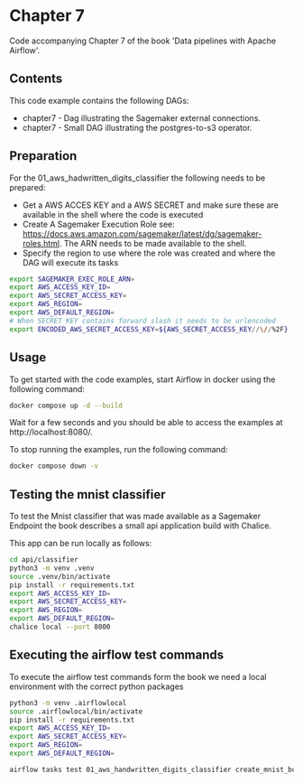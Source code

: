 # Chapter 7

Code accompanying Chapter 7 of the book 'Data pipelines with Apache Airflow'.

## Contents

This code example contains the following DAGs:

- chapter7 - Dag illustrating the Sagemaker external connections.
- chapter7 - Small DAG illustrating the postgres-to-s3 operator.

## Preparation

For the 01_aws_hadwritten_digits_classifier the following needs to be prepared:

- Get a AWS ACCES KEY and a AWS SECRET and make sure these are available in the shell where the code is executed
- Create A Sagemaker Execution Role see: https://docs.aws.amazon.com/sagemaker/latest/dg/sagemaker-roles.html. The ARN needs to be made available to the shell.
- Specify the region to use where the role was created and where the DAG will execute its tasks

```sh
export SAGEMAKER_EXEC_ROLE_ARN=
export AWS_ACCESS_KEY_ID=
export AWS_SECRET_ACCESS_KEY=
export AWS_REGION=
export AWS_DEFAULT_REGION=
# When SECRET KEY contains forward slash it needs to be urlencoded
export ENCODED_AWS_SECRET_ACCESS_KEY=${AWS_SECRET_ACCESS_KEY//\//%2F}
```

## Usage

To get started with the code examples, start Airflow in docker using the following command:

```bash
docker compose up -d --build
```

Wait for a few seconds and you should be able to access the examples at http://localhost:8080/.

To stop running the examples, run the following command:

```bash
docker compose down -v
```

## Testing the mnist classifier

To test the Mnist classifier that was made available as a Sagemaker Endpoint the book describes a small api application build with Chalice.

This app can be run locally as follows:

```sh
cd api/classifier
python3 -m venv .venv
source .venv/bin/activate
pip install -r requirements.txt
export AWS_ACCESS_KEY_ID=
export AWS_SECRET_ACCESS_KEY=
export AWS_REGION=
export AWS_DEFAULT_REGION=
chalice local --port 8000
```

## Executing the airflow test commands

To execute the airflow test commands form the book we need a local environment with the correct python packages

```sh
python3 -m venv .airflowlocal
source .airflowlocal/bin/activate
pip install -r requirements.txt
export AWS_ACCESS_KEY_ID=
export AWS_SECRET_ACCESS_KEY=
export AWS_REGION=
export AWS_DEFAULT_REGION=

airflow tasks test 01_aws_handwritten_digits_classifier create_mnist_bucket 2024-01-01
```
